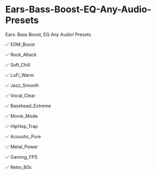# Ears-Bass-Boost-EQ-Any-Audio-Presets
Ears: Bass Boost, EQ Any Audio! Presets


✅ EDM_Boost

✅ Rock_Attack 

✅ Soft_Chill

✅ LoFi_Warm

✅ Jazz_Smooth

✅ Vocal_Clear

✅ Basshead_Extreme

✅ Movie_Mode

✅ HipHop_Trap

✅ Acoustic_Pure

✅ Metal_Power

✅ Gaming_FPS

✅ Retro_80s
